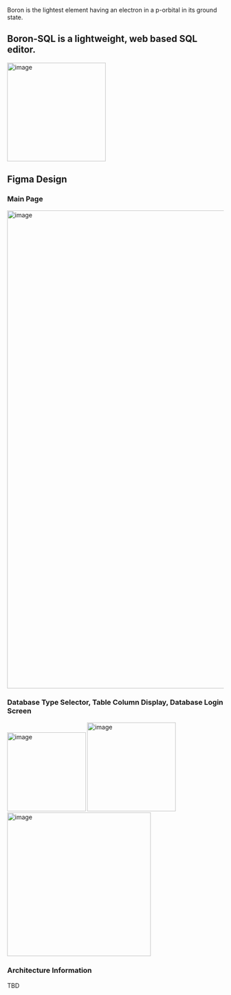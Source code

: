 Boron is the lightest element having an electron in a p-orbital in its ground state.
<br><h2>Boron-SQL is a lightweight, web based SQL editor. </h2>
<img width="229" alt="image" src="https://user-images.githubusercontent.com/64187887/226154785-89cb2fc5-bb44-427c-9c5b-831478b1d0b4.png">



<h2>Figma Design</h2>
<h3>Main Page</h3>
<img width="1109" alt="image" src="https://user-images.githubusercontent.com/64187887/226158580-516960e8-254e-4a19-8f8c-878cc4ccd168.png">
<h3>Database Type Selector, Table Column Display, Database Login Screen</h3>
<div>
<img width="182.5" alt="image" src="https://user-images.githubusercontent.com/64187887/226158468-d57462e7-6272-4faf-acb9-c1541b1c5f4a.png">
<img width="206" alt="image" src="https://user-images.githubusercontent.com/64187887/226158635-b4f1d7f0-0e7a-45d8-8162-8d2922e5f504.png">  
<img width="333.5" alt="image" src="https://user-images.githubusercontent.com/64187887/226159009-fa8cafbe-4f99-48f0-8aa7-1882628c1410.png">
  </div>

<h3>Architecture Information</h3>
TBD
